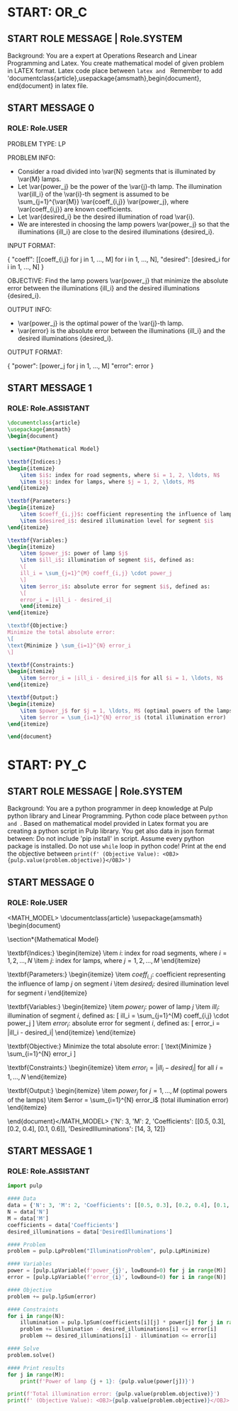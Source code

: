 # START: OR_C 
## START ROLE MESSAGE | Role.SYSTEM 
Background: You are a expert at Operations Research and Linear Programming and Latex. You create mathematical model of given problem in LATEX format. Latex code place between ```latex and ``` Remember to add 'documentclass{article},usepackage{amsmath},begin{document}, end{document} in latex file. 
## START MESSAGE 0 
### ROLE: Role.USER
<DESCRIPTION>
PROBLEM TYPE: LP

PROBLEM INFO: 

- Consider a road divided into \var{N} segments that is illuminated by \var{M} lamps.
- Let \var{power_j} be the power of the \var{j}-th lamp. The illumination \var{ill_i} of the \var{i}-th segment is assumed to be \sum_{j=1}^{\var{M}} \var{coeff_{i,j}} \var{power_j}, where \var{coeff_{i,j}} are known coefficients.
- Let \var{desired_i} be the desired illumination of road \var{i}. 
- We are interested in choosing the lamp powers \var{power_j} so that the illuminations {ill_i} are close to the desired illuminations {desired_i}. 

INPUT FORMAT: 

{
    "coeff": [[coeff_{i,j} for j in 1, ..., M] for i in 1, ..., N],
    "desired": [desired_i for i in 1, ..., N]
}

OBJECTIVE: Find the lamp powers \var{power_j} that minimize the absolute error between the illuminations {ill_i} and the desired illuminations {desired_i}.

OUTPUT INFO:

- \var{power_j} is the optimal power of the \var{j}-th lamp.
- \var{error} is the absolute error between the illuminations {ill_i} and the desired illuminations {desired_i}.

OUTPUT FORMAT:

{
    "power": [power_j for j in 1, ..., M]
    "error": error
}
</DESCRIPTION>


## START MESSAGE 1 
### ROLE: Role.ASSISTANT
```latex
\documentclass{article}
\usepackage{amsmath}
\begin{document}

\section*{Mathematical Model}

\textbf{Indices:}
\begin{itemize}
    \item $i$: index for road segments, where $i = 1, 2, \ldots, N$
    \item $j$: index for lamps, where $j = 1, 2, \ldots, M$
\end{itemize}

\textbf{Parameters:}
\begin{itemize}
    \item $coeff_{i,j}$: coefficient representing the influence of lamp $j$ on segment $i$
    \item $desired_i$: desired illumination level for segment $i$
\end{itemize}

\textbf{Variables:}
\begin{itemize}
    \item $power_j$: power of lamp $j$
    \item $ill_i$: illumination of segment $i$, defined as:
    \[
    ill_i = \sum_{j=1}^{M} coeff_{i,j} \cdot power_j
    \]
    \item $error_i$: absolute error for segment $i$, defined as:
    \[
    error_i = |ill_i - desired_i|
    \end{itemize}
\end{itemize}

\textbf{Objective:} 
Minimize the total absolute error:
\[
\text{Minimize } \sum_{i=1}^{N} error_i
\]

\textbf{Constraints:}
\begin{itemize}
    \item $error_i = |ill_i - desired_i|$ for all $i = 1, \ldots, N$
\end{itemize}

\textbf{Output:}
\begin{itemize}
    \item $power_j$ for $j = 1, \ldots, M$ (optimal powers of the lamps)
    \item $error = \sum_{i=1}^{N} error_i$ (total illumination error)
\end{itemize}

\end{document}
```

# START: PY_C 
## START ROLE MESSAGE | Role.SYSTEM 
Background: You are a python programmer in deep knowledge at Pulp python library and Linear Programming. Python code place between ```python and ```. Based on mathematical model provided in Latex format you are creating a python script in Pulp library. You get also data in json format between: <DATA></DATA> Do not include 'pip install' in script. Assume every python package is installed. Do not use `while` loop in python code! Print at the end the objective between <OBJ></OBJ> `print(f' (Objective Value): <OBJ>{pulp.value(problem.objective)}</OBJ>')` 
## START MESSAGE 0 
### ROLE: Role.USER
<MATH_MODEL>
\documentclass{article}
\usepackage{amsmath}
\begin{document}

\section*{Mathematical Model}

\textbf{Indices:}
\begin{itemize}
    \item $i$: index for road segments, where $i = 1, 2, \ldots, N$
    \item $j$: index for lamps, where $j = 1, 2, \ldots, M$
\end{itemize}

\textbf{Parameters:}
\begin{itemize}
    \item $coeff_{i,j}$: coefficient representing the influence of lamp $j$ on segment $i$
    \item $desired_i$: desired illumination level for segment $i$
\end{itemize}

\textbf{Variables:}
\begin{itemize}
    \item $power_j$: power of lamp $j$
    \item $ill_i$: illumination of segment $i$, defined as:
    \[
    ill_i = \sum_{j=1}^{M} coeff_{i,j} \cdot power_j
    \]
    \item $error_i$: absolute error for segment $i$, defined as:
    \[
    error_i = |ill_i - desired_i|
    \end{itemize}
\end{itemize}

\textbf{Objective:} 
Minimize the total absolute error:
\[
\text{Minimize } \sum_{i=1}^{N} error_i
\]

\textbf{Constraints:}
\begin{itemize}
    \item $error_i = |ill_i - desired_i|$ for all $i = 1, \ldots, N$
\end{itemize}

\textbf{Output:}
\begin{itemize}
    \item $power_j$ for $j = 1, \ldots, M$ (optimal powers of the lamps)
    \item $error = \sum_{i=1}^{N} error_i$ (total illumination error)
\end{itemize}

\end{document}</MATH_MODEL>
<DATA>
{'N': 3, 'M': 2, 'Coefficients': [[0.5, 0.3], [0.2, 0.4], [0.1, 0.6]], 'DesiredIlluminations': [14, 3, 12]}</DATA>


## START MESSAGE 1 
### ROLE: Role.ASSISTANT
```python
import pulp

#### Data
data = {'N': 3, 'M': 2, 'Coefficients': [[0.5, 0.3], [0.2, 0.4], [0.1, 0.6]], 'DesiredIlluminations': [14, 3, 12]}
N = data['N']
M = data['M']
coefficients = data['Coefficients']
desired_illuminations = data['DesiredIlluminations']

#### Problem
problem = pulp.LpProblem("IlluminationProblem", pulp.LpMinimize)

#### Variables
power = [pulp.LpVariable(f'power_{j}', lowBound=0) for j in range(M)]
error = [pulp.LpVariable(f'error_{i}', lowBound=0) for i in range(N)]

#### Objective
problem += pulp.lpSum(error)

#### Constraints
for i in range(N):
    illumination = pulp.lpSum(coefficients[i][j] * power[j] for j in range(M))
    problem += illumination - desired_illuminations[i] <= error[i]
    problem += desired_illuminations[i] - illumination <= error[i]

#### Solve
problem.solve()

#### Print results
for j in range(M):
    print(f'Power of lamp {j + 1}: {pulp.value(power[j])}')

print(f'Total illumination error: {pulp.value(problem.objective)}')
print(f' (Objective Value): <OBJ>{pulp.value(problem.objective)}</OBJ>')
```

